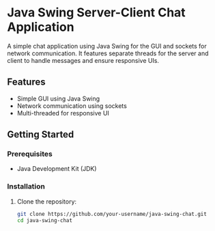 # Java Swing Server-Client Chat Application

A simple chat application using Java Swing for the GUI and sockets for network communication. It features separate threads for the server and client to handle messages and ensure responsive UIs.

## Features

- Simple GUI using Java Swing
- Network communication using sockets
- Multi-threaded for responsive UI

## Getting Started

### Prerequisites

- Java Development Kit (JDK)

### Installation

1. Clone the repository:
   ```sh
   git clone https://github.com/your-username/java-swing-chat.git
   cd java-swing-chat
